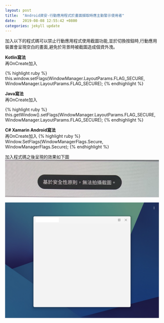 ```yaml
---
layout: post
title:  "Android資安-行動應用程式於畫面擷取時應主動警示使用者"
date:   2019-08-08 12:55:42 +0800
categories: jekyll update
---
```

加入以下的程式碼可以禁止行動應用程式使用截圖功能,並於切換按鈕時,行動應用裝置會呈現空白的畫面,避免於背景時被截圖造成個資外洩。

**Kotlin寫法**  
再OnCreate加入

{% highlight ruby %}
this.window.setFlags(WindowManager.LayoutParams.FLAG_SECURE, WindowManager.LayoutParams.FLAG_SECURE);
{% endhighlight %}

**Java寫法**  
再OnCreate加入

{% highlight ruby %}
this.getWindow().setFlags(WindowManager.LayoutParams.FLAG_SECURE,WindowManager.LayoutParams.FLAG_SECURE);
{% endhighlight %}

**C# Xamarin Android寫法**  
再OnCreate加入
{% highlight ruby %}
Window.SetFlags(WindowManagerFlags.Secure, WindowManagerFlags.Secure);
{% endhighlight %}

加入程式碼之後呈現的效果如下圖  
![禁止截圖提示](https://github.com/Li-Chao-Chang/Blog/raw/master/_posts/images/201908081255/Android01.jpg)  

![背景狀態畫面](https://github.com/Li-Chao-Chang/Blog/raw/master/_posts/images/201908081255/Android02.jpg)

[jekyll-docs]: https://jekyllrb.com/docs/home
[jekyll-gh]:   https://github.com/jekyll/jekyll
[jekyll-talk]: https://talk.jekyllrb.com/
